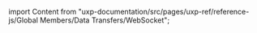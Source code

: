 
import Content from "uxp-documentation/src/pages/uxp-ref/reference-js/Global Members/Data Transfers/WebSocket";

<Content query="product=photoshop"/>
